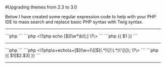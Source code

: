 #Upgrading themes from 2.3 to 3.0

Below I have created some regular expression code to help with your PHP IDE to mass search and replace basic PHP syntax with Twig syntax.

<hr>
```php
<?php echo $var; ?>
```
```php
<\?php echo [$](\w*\b)[;] \?\>
```
```php
{{ $1 }}
```
<hr>
```php
<?php echo $error_name[$language['language_id']]; ?>
```
```php
<\?php\s+echo\s+[$](\w+)\[[$](.*)\[\'(.*)\'\]\]\; \?\>
```
```php
{{ $1[$2.$3] }}
```
<hr>






